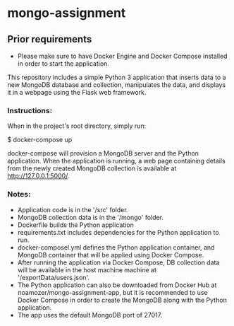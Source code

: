 # mongo-assignment

## Prior requirements
- Please make sure to have Docker Engine and Docker Compose installed in order to start the application.

This repository includes a simple Python 3 application that inserts data to a new MongoDB database and collection, manipulates the data, and displays it in a webpage using the Flask web framework.

### Instructions:

When in the project's root directory, simply run:

$ docker-compose up

docker-compose will provision a MongoDB server and the Python application.
When the application is running, a web page containing details from the newly created MongoDB collection is available at http://127.0.0.1:5000/.


### Notes:
- Application code is in the '/src' folder.
- MongoDB collection data is in the '/mongo' folder.
- Dockerfile builds the Python application
- requirements.txt includes dependencies for the Python application to run.
- docker-composel.yml defines the Python application container, and MongoDB container that will be applied using Docker Compose.
- After running the application via Docker Compose, DB collection data will be available in the host machine machine at '/exportData/users.json'.
- The Python application can also be downloaded from Docker Hub at noamozer/mongo-assignment-app, but it is recommended to use Docker Compose in order to create the MongoDB along with the Python application.
- The app uses the default MongoDB port of 27017.
